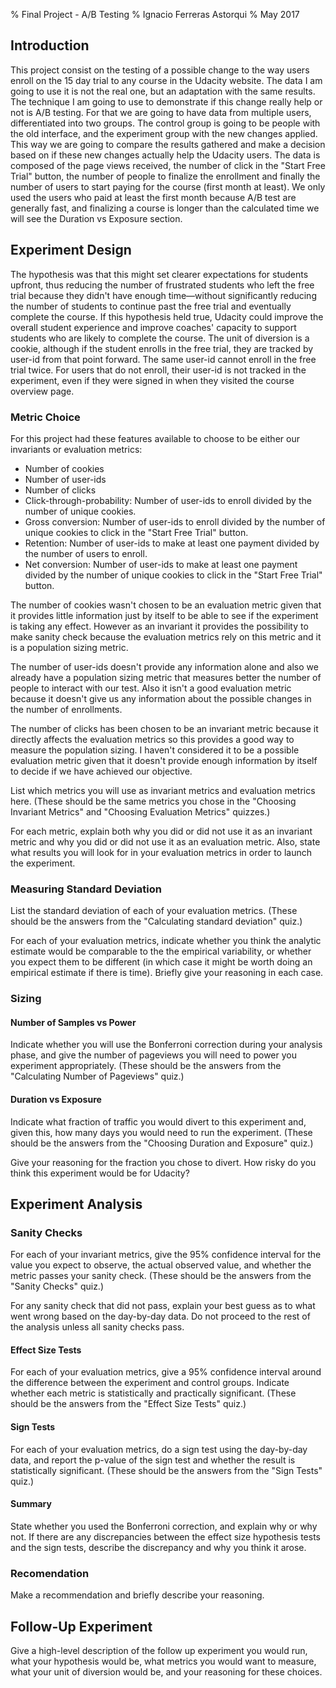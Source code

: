% Final Project - A/B Testing
% Ignacio Ferreras Astorqui
% May 2017

## Introduction
This project consist on the testing of a possible change to the way users enroll on the 15 day trial to any course in the Udacity website. The data I am going to use it is not the real one, but an adaptation with the same results. The technique I am going to use to demonstrate if this change really help or not is A/B testing. For that we are going to have data from multiple users, differentiated into two groups. The control group is going to be people with the old interface, and the experiment group with the new changes applied. This way we are going to compare the results gathered and make a decision based on if these new changes actually help the Udacity users. The data is composed of the page views received, the number of click in the "Start Free Trial" button, the number of people to finalize the enrollment and finally the number of users to start paying for the course (first month at least). We only used the users who paid at least the first month because A/B test are generally fast, and finalizing a course is longer than the calculated time we will see the Duration vs Exposure section.
## Experiment Design
The hypothesis was that this might set clearer expectations for students upfront, thus reducing the number of frustrated students who left the free trial because they didn't have enough time—without significantly reducing the number of students to continue past the free trial and eventually complete the course. If this hypothesis held true, Udacity could improve the overall student experience and improve coaches' capacity to support students who are likely to complete the course.
The unit of diversion is a cookie, although if the student enrolls in the free trial, they are tracked by user-id from that point forward. The same user-id cannot enroll in the free trial twice. For users that do not enroll, their user-id is not tracked in the experiment, even if they were signed in when they visited the course overview page.
### Metric Choice
For this project had these features available to choose to be either our invariants or evaluation metrics:
* Number of cookies
* Number of user-ids
* Number of clicks
* Click-through-probability: Number of user-ids to enroll divided by the number of unique cookies.
* Gross conversion: Number of user-ids to enroll divided by the number of unique cookies to click in the "Start Free Trial" button.
* Retention: Number of user-ids to make at least one payment divided by the number of users to enroll.
* Net conversion: Number of user-ids to make at least one payment divided by the number of unique cookies to click in the "Start Free Trial" button.

The number of cookies wasn't chosen to be an evaluation metric given that it provides little information just by itself to be able to see if the experiment is taking any effect. However as an invariant it provides the possibility to make sanity check because the evaluation metrics rely on this metric and it is a population sizing metric.

The number of user-ids doesn't provide any information alone and also we already have a population sizing metric that measures better the number of people to interact with our test. Also it isn't a good evaluation metric because it doesn't give us any information about the possible changes in the number of enrollments.

The number of clicks has been chosen to be an invariant metric because it directly affects the evaluation metrics so this provides a good way to measure the population sizing. I haven't considered it to be a possible evaluation metric given that it doesn't provide enough information by itself to decide if we have achieved our objective. 



List which metrics you will use as invariant metrics and evaluation metrics here. (These should be the same metrics you chose in the "Choosing Invariant Metrics" and "Choosing Evaluation Metrics" quizzes.)

For each metric, explain both why you did or did not use it as an invariant metric and why you did or did not use it as an evaluation metric. Also, state what results you will look for in your evaluation metrics in order to launch the experiment.

### Measuring Standard Deviation
List the standard deviation of each of your evaluation metrics. (These should be the answers from the "Calculating standard deviation" quiz.)

For each of your evaluation metrics, indicate whether you think the analytic estimate would be comparable to the the empirical variability, or whether you expect them to be different (in which case it might be worth doing an empirical estimate if there is time). Briefly give your reasoning in each case.
### Sizing
#### Number of Samples vs Power
Indicate whether you will use the Bonferroni correction during your analysis phase, and give the number of pageviews you will need to power you experiment appropriately. (These should be the answers from the "Calculating Number of Pageviews" quiz.)
#### Duration vs Exposure
Indicate what fraction of traffic you would divert to this experiment and, given this, how many days you would need to run the experiment. (These should be the answers from the "Choosing Duration and Exposure" quiz.)

Give your reasoning for the fraction you chose to divert. How risky do you think this experiment would be for Udacity?

## Experiment Analysis
### Sanity Checks
For each of your invariant metrics, give the 95% confidence interval for the value you expect to observe, the actual observed value, and whether the metric passes your sanity check. (These should be the answers from the "Sanity Checks" quiz.)

For any sanity check that did not pass, explain your best guess as to what went wrong based on the day-by-day data. Do not proceed to the rest of the analysis unless all sanity checks pass.

#### Effect Size Tests
For each of your evaluation metrics, give a 95% confidence interval around the difference between the experiment and control groups. Indicate whether each metric is statistically and practically significant. (These should be the answers from the "Effect Size Tests" quiz.)

#### Sign Tests
For each of your evaluation metrics, do a sign test using the day-by-day data, and report the p-value of the sign test and whether the result is statistically significant. (These should be the answers from the "Sign Tests" quiz.)
#### Summary
State whether you used the Bonferroni correction, and explain why or why not. If there are any discrepancies between the effect size hypothesis tests and the sign tests, describe the discrepancy and why you think it arose.
### Recomendation
Make a recommendation and briefly describe your reasoning.

## Follow-Up Experiment
Give a high-level description of the follow up experiment you would run, what your hypothesis would be, what metrics you would want to measure, what your unit of diversion would be, and your reasoning for these choices.